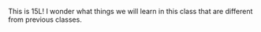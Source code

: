 This is 15L!
I wonder what things we will learn in this class that are different from previous classes.
